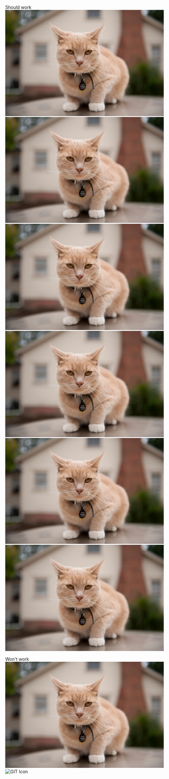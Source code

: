 Should work
![GIT Icon](/cat3.png)
![GIT Icon](cat3.png)
![GIT Icon](/../..//cat3.png)
![GIT Icon](/../..\\cat3.png)
![GIT Icon](/..\\../cat3.png)
![GIT Icon](/..\\..\\cat3.png)

Won't work
![GIT Icon](/../..\cat3.png)
![GIT Icon](/..\../cat3.png)
